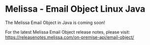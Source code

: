 # Melissa - Email Object Linux Java

The Melissa Email Object in Java is coming soon!

For the latest Melissa Email Object release notes, please visit: https://releasenotes.melissa.com/on-premise-api/email-object/
